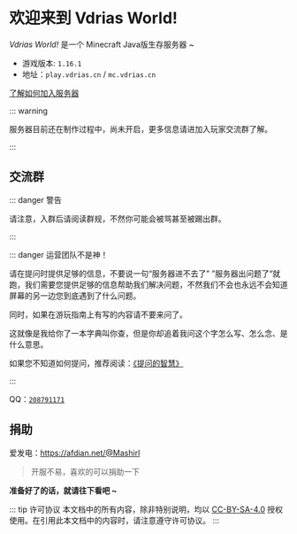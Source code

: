# 欢迎来到 Vdrias World!

*Vdrias World!* 是一个 Minecraft Java版生存服务器 ~

- 游戏版本: `1.16.1`
- 地址：`play.vdrias.cn` / `mc.vdrias.cn`

[了解如何加入服务器](/get-started#加入)

::: warning

服务器目前还在制作过程中，尚未开启，更多信息请进加入玩家交流群了解。

:::

## 交流群

::: danger 警告

请注意，入群后请阅读群规，不然你可能会被骂甚至被踢出群。

:::

::: danger 运营团队不是神！

请在提问时提供足够的信息，不要说一句“服务器进不去了” ”服务器出问题了“就跑，我们需要您提供足够的信息帮助我们解决问题，不然我们不会也永远不会知道屏幕的另一边您到底遇到了什么问题。

同时，如果在游玩指南上有写的内容请不要来问了。

这就像是我给你了一本字典叫你查，但是你却追着我问这个字怎么写、怎么念、是什么意思。

如果您不知道如何提问，推荐阅读：[《提问的智慧》](https://github.com/ryanhanwu/How-To-Ask-Questions-The-Smart-Way/blob/master/README-zh_CN.md)

:::

QQ：[`208791171`](https://jq.qq.com/?_wv=1027&k=aXIUvT35)

## 捐助
爱发电：<https://afdian.net/@Mashirl>  
> 开服不易，喜欢的可以捐助一下

**准备好了的话，就请往下看吧 ~**

::: tip 许可协议
本文档中的所有内容，除非特别说明，均以 [CC-BY-SA-4.0](https://creativecommons.org/licenses/by-sa/4.0/deed.zh) 授权使用。在引用此本文档中的内容时，请注意遵守许可协议。
:::

